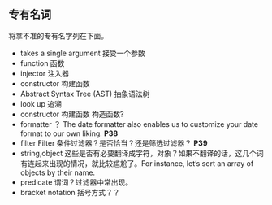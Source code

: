 ## 专有名词

将拿不准的专有名字列在下面。

- takes a single argument 接受一个参数
- function 函数
- injector 注入器
- constructor 构建函数
- Abstract Syntax Tree (AST) 抽象语法树
- look up 追溯
- constructor 构建函数  构造函数?
- formatter ？   The date formatter also enables us to customize your date format to our own liking. **P38**
- filter Filter 条件过滤器？是否恰当？还是筛选过滤器？ **P39**
- string,object 这些是否有必要翻译成字符，对象？如果不翻译的话，这几个词有连起来出现的情况，就比较尴尬了。For instance, let’s sort an array of objects by their name.
- predicate 谓词？过滤器中常出现。
- bracket notation 括号方式？？
